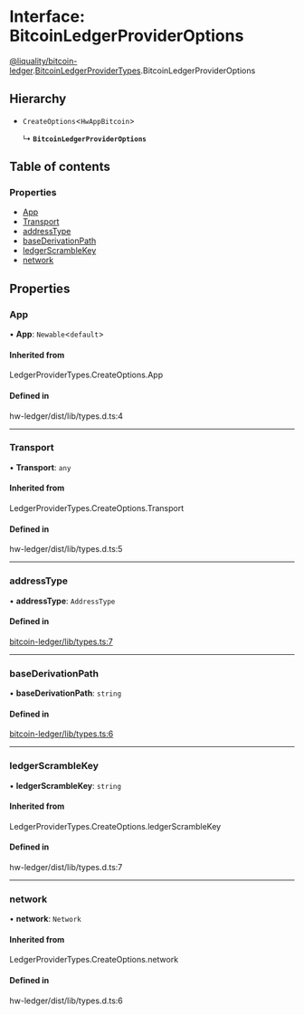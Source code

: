 # Interface: BitcoinLedgerProviderOptions

[@liquality/bitcoin-ledger](../wiki/@liquality.bitcoin-ledger).[BitcoinLedgerProviderTypes](../wiki/@liquality.bitcoin-ledger.BitcoinLedgerProviderTypes).BitcoinLedgerProviderOptions

## Hierarchy

- `CreateOptions`<`HwAppBitcoin`\>

  ↳ **`BitcoinLedgerProviderOptions`**

## Table of contents

### Properties

- [App](../wiki/@liquality.bitcoin-ledger.BitcoinLedgerProviderTypes.BitcoinLedgerProviderOptions#app)
- [Transport](../wiki/@liquality.bitcoin-ledger.BitcoinLedgerProviderTypes.BitcoinLedgerProviderOptions#transport)
- [addressType](../wiki/@liquality.bitcoin-ledger.BitcoinLedgerProviderTypes.BitcoinLedgerProviderOptions#addresstype)
- [baseDerivationPath](../wiki/@liquality.bitcoin-ledger.BitcoinLedgerProviderTypes.BitcoinLedgerProviderOptions#basederivationpath)
- [ledgerScrambleKey](../wiki/@liquality.bitcoin-ledger.BitcoinLedgerProviderTypes.BitcoinLedgerProviderOptions#ledgerscramblekey)
- [network](../wiki/@liquality.bitcoin-ledger.BitcoinLedgerProviderTypes.BitcoinLedgerProviderOptions#network)

## Properties

### App

• **App**: `Newable`<`default`\>

#### Inherited from

LedgerProviderTypes.CreateOptions.App

#### Defined in

hw-ledger/dist/lib/types.d.ts:4

___

### Transport

• **Transport**: `any`

#### Inherited from

LedgerProviderTypes.CreateOptions.Transport

#### Defined in

hw-ledger/dist/lib/types.d.ts:5

___

### addressType

• **addressType**: `AddressType`

#### Defined in

[bitcoin-ledger/lib/types.ts:7](https://github.com/liquality/chainabstractionlayer/blob/9cc13847/packages/bitcoin-ledger/lib/types.ts#L7)

___

### baseDerivationPath

• **baseDerivationPath**: `string`

#### Defined in

[bitcoin-ledger/lib/types.ts:6](https://github.com/liquality/chainabstractionlayer/blob/9cc13847/packages/bitcoin-ledger/lib/types.ts#L6)

___

### ledgerScrambleKey

• **ledgerScrambleKey**: `string`

#### Inherited from

LedgerProviderTypes.CreateOptions.ledgerScrambleKey

#### Defined in

hw-ledger/dist/lib/types.d.ts:7

___

### network

• **network**: `Network`

#### Inherited from

LedgerProviderTypes.CreateOptions.network

#### Defined in

hw-ledger/dist/lib/types.d.ts:6
